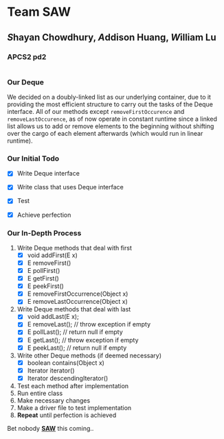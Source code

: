 # Team SAW 
## *S*hayan Chowdhury, *A*ddison Huang, *W*illiam Lu
### APCS2 pd2
#
### Our Deque
We decided on a doubly-linked list as our underlying container, due to it providing the most efficient structure to carry out the tasks of the Deque interface. All of our methods except `removeFirstOccurence` and `removeLastOccurence`, as of now operate in constant runtime since a linked list allows us to add or remove elements to the beginning without shifting over the cargo of each element afterwards (which would run in linear runtime). 


### Our Initial Todo
- [x] Write Deque interface
- [x] Write class that uses Deque interface
- [x] Test
- [x] Achieve perfection


### Our In-Depth Process
1) Write Deque methods that deal with first
    - [x] void addFirst(E x) 
    - [x] E removeFirst()
    - [x] E pollFirst()
    - [x] E getFirst()
    - [x] E peekFirst()
    - [x] E removeFirstOccurrence(Object x)
    - [x] E removeLastOccurrence(Object x)
2) Write Deque methods that deal with last
    - [x] void addLast(E x);
    - [x] E removeLast(); // throw exception if empty
    - [x] E pollLast(); // return null if empty
    - [x] E getLast(); // throw exception if empty
    - [x] E peekLast(); // return null if empty
3) Write other Deque methods (if deemed necessary)
    - [x] boolean contains(Object x)
    - [x] Iterator iterator()
    - [x] Iterator descendingIterator()
3) Test each method after implementation
4) Run entire class
5) Make necessary changes
6) Make a driver file to test implementation
7) **Repeat** until perfection is achieved


Bet nobody [**SAW**](http://m.memegen.com/b07s25.jpg) this coming..
